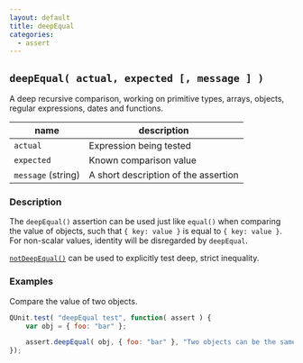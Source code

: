 ```yaml
---
layout: default
title: deepEqual
categories:
  - assert
---
```


## `deepEqual( actual, expected [, message ] )`

A deep recursive comparison, working on primitive types, arrays, objects, regular expressions, dates and functions.

| name               | description                          |
|--------------------|--------------------------------------|
| `actual`           | Expression being tested              |
| `expected`         | Known comparison value               |
| `message` (string) | A short description of the assertion |

### Description

The `deepEqual()` assertion can be used just like `equal()` when comparing the value of objects, such that `{ key: value }` is equal to `{ key: value }`. For non-scalar values, identity will be disregarded by `deepEqual`.

[`notDeepEqual()`](/notDeepEqual/) can be used to explicitly test deep, strict inequality.

### Examples

Compare the value of two objects.
```js
QUnit.test( "deepEqual test", function( assert ) {
	var obj = { foo: "bar" };

	assert.deepEqual( obj, { foo: "bar" }, "Two objects can be the same in value" );
});
```
